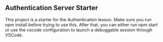 ## Authentication Server Starter

This project is a starter for the Authentication lesson.  Make sure you run npm install before trying to use this.  After that, you can either run npm start or use the vscode configuration to launch a debuggable session through VSCode.